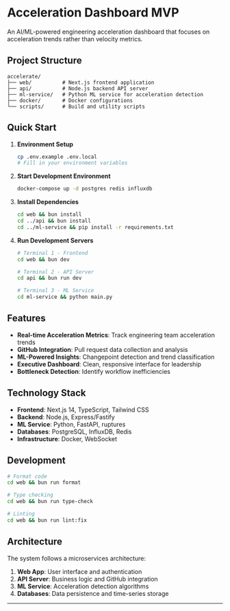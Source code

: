 # Acceleration Dashboard MVP

An AI/ML-powered engineering acceleration dashboard that focuses on acceleration trends rather than velocity metrics.

## Project Structure

```
accelerate/
├── web/          # Next.js frontend application
├── api/          # Node.js backend API server
├── ml-service/   # Python ML service for acceleration detection
├── docker/       # Docker configurations
└── scripts/      # Build and utility scripts
```

## Quick Start

1. **Environment Setup**
   ```bash
   cp .env.example .env.local
   # Fill in your environment variables
   ```

2. **Start Development Environment**
   ```bash
   docker-compose up -d postgres redis influxdb
   ```

3. **Install Dependencies**
   ```bash
   cd web && bun install
   cd ../api && bun install
   cd ../ml-service && pip install -r requirements.txt
   ```

4. **Run Development Servers**
   ```bash
   # Terminal 1 - Frontend
   cd web && bun dev

   # Terminal 2 - API Server
   cd api && bun run dev

   # Terminal 3 - ML Service
   cd ml-service && python main.py
   ```

## Features

- **Real-time Acceleration Metrics**: Track engineering team acceleration trends
- **GitHub Integration**: Pull request data collection and analysis
- **ML-Powered Insights**: Changepoint detection and trend classification
- **Executive Dashboard**: Clean, responsive interface for leadership
- **Bottleneck Detection**: Identify workflow inefficiencies

## Technology Stack

- **Frontend**: Next.js 14, TypeScript, Tailwind CSS
- **Backend**: Node.js, Express/Fastify
- **ML Service**: Python, FastAPI, ruptures
- **Databases**: PostgreSQL, InfluxDB, Redis
- **Infrastructure**: Docker, WebSocket

## Development

```bash
# Format code
cd web && bun run format

# Type checking
cd web && bun run type-check

# Linting
cd web && bun run lint:fix
```

## Architecture

The system follows a microservices architecture:
1. **Web App**: User interface and authentication
2. **API Server**: Business logic and GitHub integration
3. **ML Service**: Acceleration detection algorithms
4. **Databases**: Data persistence and time-series storage

---
